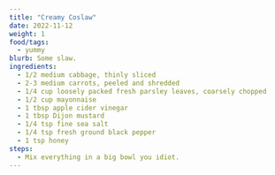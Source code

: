 ```yaml
---
title: "Creamy Coslaw"
date: 2022-11-12
weight: 1
food/tags:
  - yummy
blurb: Some slaw.
ingredients:
  - 1/2 medium cabbage, thinly sliced
  - 2-3 medium carrots, peeled and shredded
  - 1/4 cup loosely packed fresh parsley leaves, coarsely chopped
  - 1/2 cup mayonnaise
  - 1 tbsp apple cider vinegar
  - 1 tbsp Dijon mustard
  - 1/4 tsp fine sea salt
  - 1/4 tsp fresh ground black pepper
  - 1 tsp honey
steps:
  - Mix everything in a big bowl you idiot.
---
```


